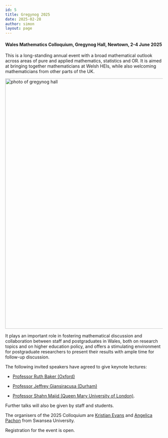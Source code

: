 ```yaml
---
id: 5
title: Gregynog 2025
date: 2025-02-28
author: simon
layout: page
---
```


#### **Wales Mathematics Colloquium, Gregynog Hall, Newtown, 2-4 June 2025**

This is a long-standing annual event with a broad mathematical outlook across areas of pure and applied mathematics, statistics and OR. It is aimed at bringing together mathematicians at Welsh HEIs, while also welcoming mathematicians from other parts of the UK.

<img style="float: center;" src="gregynog.jpg" width="800pt" alt="photo of gregynog hall">

It plays an important role in fostering mathematical discussion and collaboration between staff and postgraduates in Wales, both on research topics and on higher education policy, and offers a stimulating environment for postgraduate researchers to present their results with ample time for follow-up discussion.

The following invited speakers have agreed to give keynote lectures:
- [Professor Ruth Baker (Oxford)](https://www.maths.ox.ac.uk/people/ruth.baker)<BR>


- [Professor Jeffrey Giansiracusa (Durham)](https://www.durham.ac.uk/staff/jeffrey-giansiracusa/)<BR>

     
- [Professor Shahn Majid (Queen Mary University of London)](https://www.qmul.ac.uk/maths/profiles/majids.html).<BR>


Further talks will also be given by staff and students.

The organisers of the 2025 Colloquium are [Kristian Evans](https://www.swansea.ac.uk/staff/k.evans/) and [Angelica Pachon](https://www.swansea.ac.uk/staff/a.y.pachon/) from Swansea University.

Registration for the event is open. 

<!--A draft timetable of the 2024 Colloquium can be found [here](https://github.com/gregynogwmc/gregynogwmc.github.io/files/15346043/Gregynog.24.-.Draft.Timetable.pdf).-->


<!--The Colloquium is supported by an LMS Conference Grant.-->






